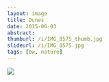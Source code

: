 ```yaml
---
layout: image
title: Dunes
date: 2015-06-03
abstract:
thumburl: /i/IMG_8575_thumb.jpg
slideurl: /i/IMG_8575.jpg
tags: [bw, nature]
---
```

![]({{site.url}}/i/IMG_8575.jpg)
